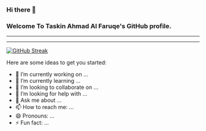 ### Hi there 👋
### Welcome To Taskin Ahmad Al Faruqe's GitHub profile.
---
---
[![GitHub Streak](https://github-readme-streak-stats.herokuapp.com?user=taskinahmadalfaruqe&theme=vision-friendly-dark&border_radius=10&date_format=j%20M%5B%20Y%5D&exclude_days=Sun%2CMon%2CTue%2CWed%2CThu%2CFri%2CSat)](https://git.io/streak-stats)

Here are some ideas to get you started:

- 🔭 I’m currently working on ...
- 🌱 I’m currently learning ...
- 👯 I’m looking to collaborate on ...
- 🤔 I’m looking for help with ...
- 💬 Ask me about ...
- 📫 How to reach me: ...
- 😄 Pronouns: ...
- ⚡ Fun fact: ...

